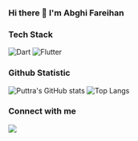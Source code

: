 ### Hi there 👋 I'm Abghi Fareihan

### Tech Stack
![Dart](https://img.shields.io/badge/dart-%230175C2.svg?style=for-the-badge&logo=dart&logoColor=white)
![Flutter](https://img.shields.io/badge/Flutter-%2302569B.svg?style=for-the-badge&logo=Flutter&logoColor=white)

### Github Statistic
![Puttra's GitHub stats](https://github-readme-stats.vercel.app/api?username=thehighnessputtra&show_icons=true&theme=radical)
![Top Langs](https://github-readme-stats.vercel.app/api/top-langs/?username=thehighnessputtra&layout=compact&theme=radical)

### Connect with me
<a href = "mailto:prayogidwicahyoputra@gmail.com"><img src="https://img.shields.io/badge/gmail-%23EA4335.svg?&style=for-the-badge&logo=gmail&logoColor=white" /></a>
